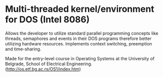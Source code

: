 # Multi-threaded kernel/environment for DOS (Intel 8086)
Allows the developer to utilize standard parallel programming concepts like threads, semaphores and events in their DOS programs therefore better utilizing hardware resources. Implements context switching, preemption and time-sharing.

Made for the entry-level course in Operating Systems at the University of Belgrade, School of Electrical Engineering. (http://os.etf.bg.ac.rs/OS1/index.htm)
